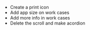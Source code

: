 * Create a print icon
* Add app size on work cases
* Add more info in work cases
* Delete the scroll and make acordion

